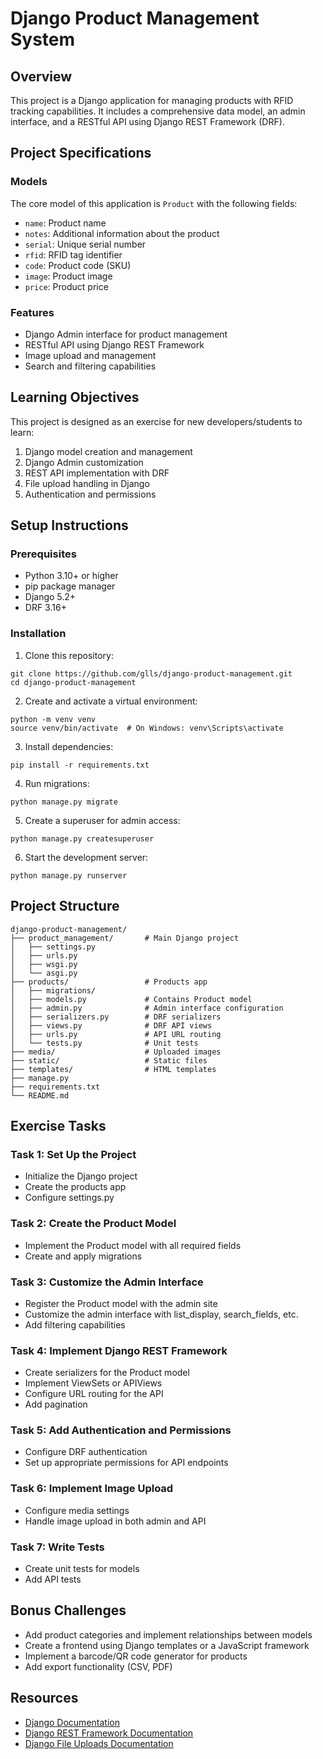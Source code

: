# Django Product Management System

## Overview

This project is a Django application for managing products with RFID tracking capabilities. It includes a comprehensive data model, an admin interface, and a RESTful API using Django REST Framework (DRF).

## Project Specifications

### Models

The core model of this application is `Product` with the following fields:

- `name`: Product name
- `notes`: Additional information about the product
- `serial`: Unique serial number
- `rfid`: RFID tag identifier
- `code`: Product code (SKU)
- `image`: Product image
- `price`: Product price

### Features

- Django Admin interface for product management
- RESTful API using Django REST Framework
- Image upload and management
- Search and filtering capabilities

## Learning Objectives

This project is designed as an exercise for new developers/students to learn:

1. Django model creation and management
2. Django Admin customization
3. REST API implementation with DRF
4. File upload handling in Django
5. Authentication and permissions

## Setup Instructions

### Prerequisites

- Python 3.10+ or higher
- pip package manager
- Django 5.2+
- DRF 3.16+

### Installation

1. Clone this repository:
```
git clone https://github.com/glls/django-product-management.git
cd django-product-management
```

2. Create and activate a virtual environment:
```
python -m venv venv
source venv/bin/activate  # On Windows: venv\Scripts\activate
```

3. Install dependencies:
```
pip install -r requirements.txt
```

4. Run migrations:
```
python manage.py migrate
```

5. Create a superuser for admin access:
```
python manage.py createsuperuser
```

6. Start the development server:
```
python manage.py runserver
```

## Project Structure

```
django-product-management/
├── product_management/       # Main Django project
│   ├── settings.py
│   ├── urls.py
│   ├── wsgi.py
│   └── asgi.py
├── products/                 # Products app
│   ├── migrations/
│   ├── models.py             # Contains Product model
│   ├── admin.py              # Admin interface configuration
│   ├── serializers.py        # DRF serializers
│   ├── views.py              # DRF API views
│   ├── urls.py               # API URL routing
│   └── tests.py              # Unit tests
├── media/                    # Uploaded images
├── static/                   # Static files
├── templates/                # HTML templates
├── manage.py
├── requirements.txt
└── README.md
```

## Exercise Tasks

### Task 1: Set Up the Project

- Initialize the Django project
- Create the products app
- Configure settings.py

### Task 2: Create the Product Model

- Implement the Product model with all required fields
- Create and apply migrations

### Task 3: Customize the Admin Interface

- Register the Product model with the admin site
- Customize the admin interface with list_display, search_fields, etc.
- Add filtering capabilities

### Task 4: Implement Django REST Framework

- Create serializers for the Product model
- Implement ViewSets or APIViews
- Configure URL routing for the API
- Add pagination

### Task 5: Add Authentication and Permissions

- Configure DRF authentication
- Set up appropriate permissions for API endpoints

### Task 6: Implement Image Upload

- Configure media settings
- Handle image upload in both admin and API

### Task 7: Write Tests

- Create unit tests for models
- Add API tests

## Bonus Challenges

- Add product categories and implement relationships between models
- Create a frontend using Django templates or a JavaScript framework
- Implement a barcode/QR code generator for products
- Add export functionality (CSV, PDF)

## Resources

- [Django Documentation](https://docs.djangoproject.com/)
- [Django REST Framework Documentation](https://www.django-rest-framework.org/)
- [Django File Uploads Documentation](https://docs.djangoproject.com/en/stable/topics/http/file-uploads/)
